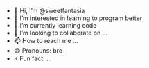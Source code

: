 - 👋 Hi, I’m @sweetfantasia
- 👀 I’m interested in learning to program better
- 🌱 I’m currently learning code
- 💞️ I’m looking to collaborate on ...
- 📫 How to reach me ...
- 😄 Pronouns: bro
- ⚡ Fun fact: ...

<!---
sweetfantasia/sweetfantasia is a ✨ special ✨ repository because its `README.md` (this file) appears on your GitHub profile.
You can click the Preview link to take a look at your changes.
--->
